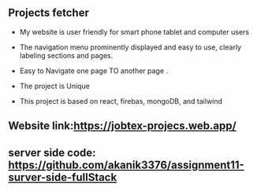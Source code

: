 

## Projects fetcher


* My website is user friendly for smart phone tablet and computer users

* The navigation menu prominently displayed and easy to use, clearly labeling sections and pages.

* Easy to Navigate one page TO another page .

* The project is Unique

* This project is based on react, firebas, mongoDB, and tailwind




## Website link:https://jobtex-projecs.web.app/
## server side code: https://github.com/akanik3376/assignment11-surver-side-fullStack
